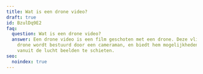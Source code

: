 ```yaml
---
title: Wat is een drone video?
draft: true
id: BzulDq9E2
faq:
  question: Wat is een drone video?
  answer: Een drone video is een film geschoten met een drone. Deze vliegende
    drone wordt bestuurd door een cameraman, en biedt hem mogelijkheden om
    vanuit de lucht beelden te schieten.
seo:
  noindex: true
---
```

